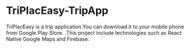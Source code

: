 # TriPlacEasy-TripApp
TriPlacEasy is a trip application.You can download it to your mobile phone from Google Play Store. .This project include technologies such as React Native Google Maps and Firebase.
